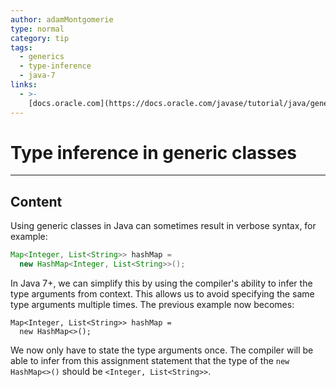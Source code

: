```yaml
---
author: adamMontgomerie
type: normal
category: tip
tags:
  - generics
  - type-inference
  - java-7
links:
  - >-
    [docs.oracle.com](https://docs.oracle.com/javase/tutorial/java/generics/types.html){website}
---
```


# Type inference in generic classes


---

## Content

Using generic classes in Java can sometimes result in verbose syntax, for example:

```java
Map<Integer, List<String>> hashMap = 
  new HashMap<Integer, List<String>>();
```

In Java 7+, we can simplify this by using the compiler's ability to infer the type arguments from context. This allows us to avoid specifying the same type arguments multiple times. The previous example now becomes:

```plain-text
Map<Integer, List<String>> hashMap =
  new HashMap<>();
```

We now only have to state the type arguments once. The compiler will be able to infer from this assignment statement that the type of the `new HashMap<>()` should be `<Integer, List<String>>`.
